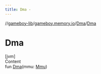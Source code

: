 ```yaml
---
title: Dma -
---
```

//[gameboy-lib](../../index.md)/[gameboy.memory.io](../index.md)/[Dma](index.md)/[Dma](-dma.md)



# Dma  
[jvm]  
Content  
fun [Dma](-dma.md)(mmu: [Mmu](../../gameboy.memory/-mmu/index.md))  



